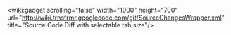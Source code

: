 &lt;wiki:gadget scrolling="false" width="1000" height="700" url="http://wiki.trnsfrmr.googlecode.com/git/SourceChangesWrapper.xml" title="Source Code Diff with selectable tab size"/&gt;